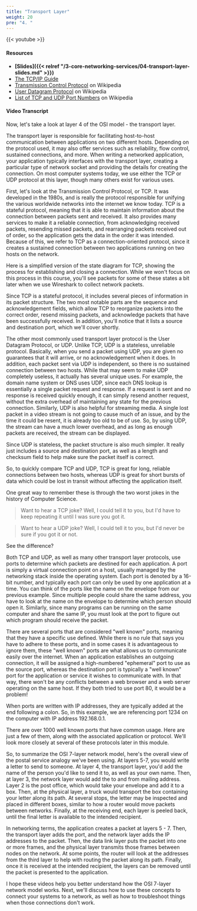 ```yaml
---
title: "Transport Layer"
weight: 20
pre: "4. "
---
```


{{< youtube  >}}

#### Resources

* **[Slides]({{< relref "/3-core-networking-services/04-transport-layer-slides.md" >}})**
* [The TCP/IP Guide](http://www.tcpipguide.com/free/index.htm)
* [Transmission Control Protocol](https://en.wikipedia.org/wiki/Transmission_Control_Protocol) on Wikipedia
* [User Datagram Protocol](https://en.wikipedia.org/wiki/User_Datagram_Protocol) on Wikipedia
* [List of TCP and UDP Port Numbers](https://en.wikipedia.org/wiki/List_of_TCP_and_UDP_port_numbers) on Wikipedia

#### Video Transcript

Now, let's take a look at layer 4 of the OSI model - the transport layer.

The transport layer is responsible for facilitating host-to-host communication between applications on two different hosts. Depending on the protocol used, it may also offer services such as reliability, flow control, sustained connections, and more. When writing a networked application, your application typically interfaces with the transport layer, creating a particular type of network socket and providing the details for creating the connection. On most computer systems today, we use either the TCP or UDP protocol at this layer, though many others exist for various uses.

First, let's look at the Transmission Control Protocol, or TCP. It was developed in the 1980s, and is really the protocol responsible for unifying the various worldwide networks into the internet we know today. TCP is a stateful protocol, meaning that it is able to maintain information about the connection between packets sent and received. It also provides many services to make it a reliable connection, from acknowledging received packets, resending missed packets, and rearranging packets received out of order, so the application gets the data in the order it was intended. Because of this, we refer to TCP as a connection-oriented protocol, since it creates a sustained connection between two applications running on two hosts on the network.

Here is a simplified version of the state diagram for TCP, showing the process for establishing and closing a connection. While we won't focus on this process in this course, you'll see packets for some of these states a bit later when we use Wireshark to collect network packets.

Since TCP is a stateful protocol, it includes several pieces of information in its packet structure. The two most notable parts are the sequence and acknowledgement fields, which allow TCP to reorganize packets into the correct order, resend missing packets, and acknowledge packets that have been successfully received. In addition, you'll notice that it lists a source and destination port, which we'll cover shortly.

The other most commonly used transport layer protocol is the User Datagram Protocol, or UDP. Unlike TCP, UDP is a stateless, unreliable protocol. Basically, when you send a packet using UDP, you are given no guarantees that it will arrive, or no acknowledgement when it does. In addition, each packet sent via UDP is independent, so there is no sustained connection between two hosts. While that may seem to make UDP completely useless, it actually has several unique uses. For example, the domain name system or DNS uses UDP, since each DNS lookup is essentially a single packet request and response. If a request is sent and no response is received quickly enough, it can simply resend another request, without the extra overhead of maintaining any state for the previous connection. Similarly, UDP is also helpful for streaming media. A single lost packet in a video stream is not going to cause much of an issue, and by the time it could be resent, it is already too old to be of use. So, by using UDP, the stream can have a much lower overhead, and as long as enough packets are received, the stream can be displayed.

Since UDP is stateless, the packet structure is also much simpler. It really just includes a source and destination port, as well as a length and checksum field to help make sure the packet itself is correct.

So, to quickly compare TCP and UDP, TCP is great for long, reliable connections between two hosts, whereas UDP is great for short bursts of data which could be lost in transit without affecting the application itself.

One great way to remember these is through the two worst jokes in the history of Computer Science.

> Want to hear a TCP joke? Well, I could tell it to you, but I'd have to keep repeating it until I was sure you got it.  

> Want to hear a UDP joke? Well, I could tell it to you, but I'd never be sure if you got it or not.

See the difference?

Both TCP and UDP, as well as many other transport layer protocols, use ports to determine which packets are destined for each application. A port is simply a virtual connection point on a host, usually managed by the networking stack inside the operating system. Each port is denoted by a 16-bit number, and typically each port can only be used by one application at a time. You can think of the ports like the name on the envelope from our previous example. Since multiple people could share the same address, you have to look at the name on the envelope to determine which person should open it. Similarly, since many programs can be running on the same computer and share the same IP, you must look at the port to figure out which program should receive the packet.

There are several ports that are considered "well known" ports, meaning that they have a specific use defined. While there is no rule that says you have to adhere to these ports, and in some cases it is advantageous to ignore them, these "well known" ports are what allows us to communicate easily over the internet. When an application establishes an outgoing connection, it will be assigned a high-numbered "ephemeral" port to use as the source port, whereas the destination port is typically a "well known" port for the application or service it wishes to communicate with. In that way, there won't be any conflicts between a web browser and a web server operating on the same host. If they both tried to use port 80, it would be a problem!

When ports are written with IP addresses, they are typically added at the end following a colon. So, in this example, we are referencing port 1234 on the computer with IP address 192.168.0.1.

There are over 1000 well known ports that have common usage. Here are just a few of them, along with the associated application or protocol. We'll look more closely at several of these protocols later in this module.

 So, to summarize the OSI 7-layer network model, here's the overall view of the postal service analogy we've been using. At layers 5-7, you would write a letter to send to someone. At layer 4, the transport layer, you'd add the name of the person you'd like to send it to, as well as your own name. Then, at layer 3, the network layer would add the to and from mailing address. Layer 2 is the post office, which would take your envelope and add it to a box. Then, at the physical layer, a truck would transport the box containing your letter along its path. At several stops, the letter may be inspected and placed in different boxes, similar to how a router would move packets between networks. Finally, at the receiving end, each layer is peeled back, until the final letter is available to the intended recipient.

 In networking terms, the application creates a packet at layers 5 - 7. Then, the transport layer adds the port, and the network layer adds the IP addresses to the packet. Then, the data link layer puts the packet into one or more frames, and the physical layer transmits those frames between nodes on the network. At some points, the router will look at the addresses from the third layer to help with routing the packet along its path. Finally, once it is received at the intended recipient, the layers can be removed until the packet is presented to the application.

 I hope these videos help you better understand how the OSI 7-layer network model works. Next, we'll discuss how to use these concepts to connect your systems to a network, as well as how to troubleshoot things when those connections don't work.
